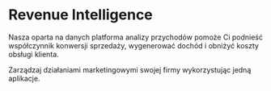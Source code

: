 # Revenue Intelligence

Nasza oparta na danych platforma analizy przychodów pomoże Ci podnieść współczynnik konwersji sprzedaży, wygenerować dochód i obniżyć koszty obsługi klienta.

Zarządzaj działaniami marketingowymi swojej firmy wykorzystując jedną aplikacje.

##
